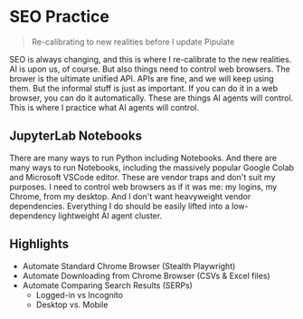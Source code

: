 # SEO Practice

> Re-calibrating to new realities before I update Pipulate

SEO is always changing, and this is where I re-calibrate to the new realities.
AI is upon us, of course. But also things need to control web browsers. The
brower is the ultimate unified API. APIs are fine, and we will keep using them.
But the informal stuff is just as important. If you can do it in a web browser,
you can do it automatically. These are things AI agents will control. This is
where I practice what AI agents will control.

## JupyterLab Notebooks

There are many ways to run Python including Notebooks. And there are many ways
to run Notebooks, including the massively popular Google Colab and Microsoft
VSCode editor. These are vendor traps and don't suit my purposes. I need to
control web browsers as if it was me: my logins, my Chrome, from my desktop. And
I don't want heavyweight vendor dependencies. Everything I do should be easily
lifted into a low-dependency lightweight AI agent cluster.

## Highlights

- Automate Standard Chrome Browser (Stealth Playwright)
- Automate Downloading from Chrome Browser (CSVs & Excel files)
- Automate Comparing Search Results (SERPs)
  - Logged-in vs Incognito
  - Desktop vs. Mobile


